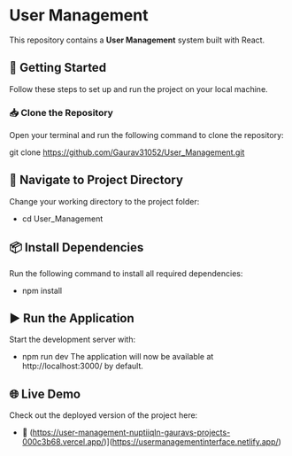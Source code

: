 # User Management

This repository contains a **User Management** system built with React.

## 🚀 Getting Started
Follow these steps to set up and run the project on your local machine.


### 📥 Clone the Repository
Open your terminal and run the following command to clone the repository:

git clone https://github.com/Gaurav31052/User_Management.git

## 📂 Navigate to Project Directory
Change your working directory to the project folder:

- cd User_Management
 ## 📦 Install Dependencies
Run the following command to install all required dependencies:
  - npm install
## ▶️ Run the Application
Start the development server with:

  - npm run dev
The application will now be available at http://localhost:3000/ by default.

## 🌐 Live Demo
Check out the deployed version of the project here:
- 🔗 (https://user-management-nuptiiqln-gauravs-projects-000c3b68.vercel.app/)](https://usermanagementinterface.netlify.app/)
